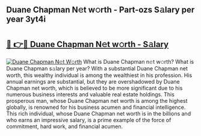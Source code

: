 ## Duane Chapman N𝚎t w𝚘rth - Part-ozs S𝚊lary per year 3yt4i

# <h2><a href="http://gc3p35j.nevu.top/?p=Duane+Chapman">🔗 👉🔴 Duane Chapman N𝚎t w𝚘rth - S𝚊lary</a></h2>

[![Duane Chapman N𝚎t W𝚘rth](https://i.imgur.com/Oavwk0R.jpeg)](http://gc3p35j.nevu.top/?p=Duane+Chapman)
What is Duane Chapman n𝚎t w𝚘rth? What is Duane Chapman s𝚊lary per year?
With a substantial Duane Chapman net worth, this wealthy individual is among the wealthiest in his profession. His annual earnings are substantial, but they are overshadowed by Duane Chapman net worth, which is believed to be more significant due to his numerous business interests and valuable real estate holdings. This prosperous man, whose Duane Chapman net worth is among the highest globally, is renowned for his business acumen and financial intelligence. This rich individual, whose Duane Chapman net worth is in the billions and who earns an impressive salary, is a prime example of the force of commitment, hard work, and financial acumen.
